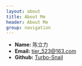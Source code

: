 ```yaml
---
layout: about
title: About Me
header: About Me
group: navigation
---
```

 * **Name:** 陈立力
 * **Email:** [tier_523@163.com](mailto:tier_523@163.com)
 * **Github:** [Turbo-Snail](https://github.com/Turbo-Snail)
